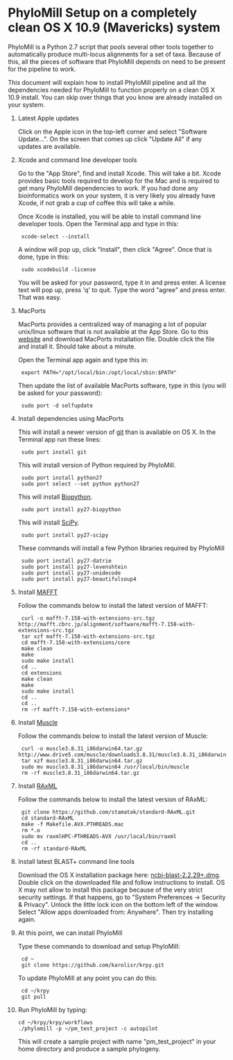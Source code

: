# PhyloMill Setup on a completely clean OS X 10.9 (Mavericks) system

PhyloMill is a Python 2.7 script that pools several other tools together to
automatically produce multi-locus alignments for a set of taxa. Because of this,
all the pieces of software that PhyloMill depends on need to be present for the
pipeline to work.

This document will explain how to install PhyloMill pipeline and all the
dependencies needed for PhyloMill to function properly on a clean OS X 10.9
install. You can skip over things that you know are already installed on
your system.

1. Latest Apple updates

    Click on the Apple icon in the top-left corner and select
    "Software Update...". On the screen that comes up click "Update All" if any
    updates are available.

2. Xcode and command line developer tools

    Go to the "App Store", find and install Xcode. This will take a bit. Xcode
    provides basic tools required to develop for the Mac and is required to get
    many PhyloMill dependencies to work. If you had done any bioinformatics work
    on your system, it is very likely you already have Xcode, if not grab a cup
    of coffee this will take a while.

    Once Xcode is installed, you will be able to install command line developer
    tools. Open the Terminal app and type in this:

        xcode-select --install

    A window will pop up, click "Install", then click "Agree". Once that is
    done, type in this:

        sudo xcodebuild -license

    You will be asked for your password, type it in and press enter. A license
    text will pop up, press 'q' to quit. Type the word "agree" and press enter.
    That was easy.

3. MacPorts

    MacPorts provides a centralized way of managing a lot of popular unix/linux
    software that is not available at the App Store. Go to this
    [website](https://www.macports.org/install.php) and download MacPorts
    installation file. Double click the file and install it. Should take about a
    minute.

    Open the Terminal app again and type this in:

        export PATH="/opt/local/bin:/opt/local/sbin:$PATH"

    Then update the list of available MacPorts software, type in this (you will
    be asked for your password):

        sudo port -d selfupdate

4. Install dependencies using MacPorts

    This will install a newer version of [git](http://git-scm.com) than is
    available on OS X. In the Terminal app run these lines:

        sudo port install git

    This will install version of Python required by PhyloMill.

        sudo port install python27
        sudo port select --set python python27

    This will install [Biopython](http://biopython.org).

        sudo port install py27-biopython

    This will install [SciPy](http://www.scipy.org).

        sudo port install py27-scipy

    These commands will install a few Python libraries required by PhyloMill

        sudo port install py27-datrie
        sudo port install py27-levenshtein
        sudo port install py27-unidecode
        sudo port install py27-beautifulsoup4

5. Install [MAFFT](http://mafft.cbrc.jp/alignment/software)

    Follow the commands below to install the latest version of MAFFT:

        curl -o mafft-7.158-with-extensions-src.tgz http://mafft.cbrc.jp/alignment/software/mafft-7.158-with-extensions-src.tgz
        tar xzf mafft-7.158-with-extensions-src.tgz
        cd mafft-7.158-with-extensions/core
        make clean
        make
        sudo make install
        cd ..
        cd extensions
        make clean
        make
        sudo make install
        cd ..
        cd ..
        rm -rf mafft-7.158-with-extensions*

6. Install [Muscle](http://www.drive5.com/muscle)

    Follow the commands below to install the latest version of Muscle:

        curl -o muscle3.8.31_i86darwin64.tar.gz http://www.drive5.com/muscle/downloads3.8.31/muscle3.8.31_i86darwin64.tar.gz
        tar xzf muscle3.8.31_i86darwin64.tar.gz
        sudo mv muscle3.8.31_i86darwin64 /usr/local/bin/muscle
        rm -rf muscle3.8.31_i86darwin64.tar.gz

7. Install [RAxML](https://github.com/stamatak/standard-RAxML)

    Follow the commands below to install the latest version of RAxML:

        git clone https://github.com/stamatak/standard-RAxML.git
        cd standard-RAxML
        make -f Makefile.AVX.PTHREADS.mac
        rm *.o
        sudo mv raxmlHPC-PTHREADS-AVX /usr/local/bin/raxml
        cd ..
        rm -rf standard-RAxML

8. Install latest BLAST+ command line tools

    Download the OS X installation package here:
    [ncbi-blast-2.2.29+.dmg](ftp://ftp.ncbi.nlm.nih.gov/blast/executables/blast+/LATEST/ncbi-blast-2.2.29+.dmg).
    Double click on the downloaded file and follow instructions to install. OS X
    may not allow to install this package because of the very strict security
    settings. If that happens, go to "System Preferences -> Security & Privacy".
    Unlock the little lock icon on the bottom left of the window. Select "Allow
    apps downloaded from: Anywhere". Then try installing again.

9. At this point, we can install PhyloMill

    Type these commands to download and setup PhyloMill:

        cd ~
        git clone https://github.com/karolisr/krpy.git

    To update PhyloMill at any point you can do this:

        cd ~/krpy
        git pull

10. Run PhyloMill by typing:

        cd ~/krpy/krpy/workflows
        ./phylomill -p ~/pm_test_project -c autopilot

    This will create a sample project with name "pm_test_project" in your home
    directory and produce a sample phylogeny.

<!--
        cd ~
        git clone https://github.com/karolisr/krpy.git

        echo -e "\n# PhyloMill" | tee -a ~/.profile
        phylomill_bin_path=PATH=\"${HOME}/krpy/krpy/workflows:'${PATH}'\"
        echo -e $phylomill_bin_path | tee -a ~/.profile
        echo -e "export PATH" | tee -a ~/.profile

        phylomill_python_path=PYTHONPATH=\"${HOME}/krpy:'${PYTHONPATH}'\"
        echo -e $phylomill_python_path | tee -a ~/.profile
        echo -e "export PYTHONPATH" | tee -a ~/.profile

    Restart the Terminal app and you are done.

    To update PhyloMill at any point you can type this in the Terminal app:

        cd ~/krpy
        git pull
-->
